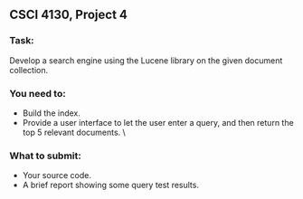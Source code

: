 ## CSCI 4130, Project 4
### Task: 
Develop a search engine using the Lucene library on the given document collection. 
### You need to: 
- Build the index.
- Provide a user interface to let the user enter a query, and then return the top 5 relevant documents. \
### What to submit:
- Your source code.
- A brief report showing some query test results.